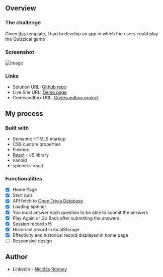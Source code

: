 ## Overview

### The challenge

Given [this](https://www.figma.com/file/E9S5iPcm10f0RIHK8mCqKL/Quizzical-App) template, I had to develop an app in which the users could play the Quizzical game

### Screenshot
![image](https://user-images.githubusercontent.com/84242801/167323200-e1206d15-7275-45d3-8e74-65688cb10c4d.png)


### Links

- Solution URL: [Github repo](https://github.com/nrooney99/quizzical-app/)
- Live Site URL: [Demo page](https://quizzical-app-topaz.vercel.app/)
- Codesandbox URL: [Codesandbox project](https://codesandbox.io/s/dreamy-diffie-mw7gfv)

## My process

### Built with

- Semantic HTML5 markup
- CSS custom properties
- Flexbox
- [React](https://reactjs.org/) - JS library
- nanoid
- spinners-react

### Functionalities
- [x] Home Page
- [x] Start quiz
- [x] API fetch to [Open Trivia Database](https://opentdb.com/)
- [x] Loading spinner
- [x] You must answer each question to be able to submit the answers
- [x] Play Again or Go Back after submitting the answers
- [x] Session record x/5
- [x] Historical record in localStorage
- [x] Effectivity and historical record displayed in home page
- [ ] Responsive design

## Author

- Linkedin - [Nicolás Rooney](https://www.linkedin.com/in/nicolas-rooney/)


